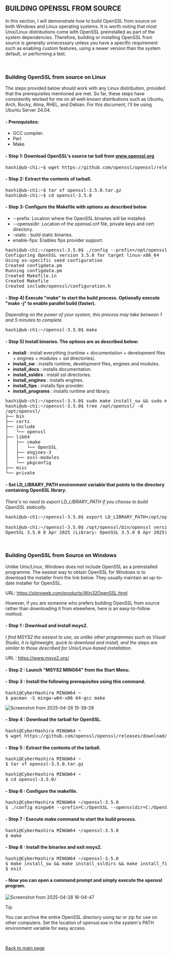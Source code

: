 ## BUILDING OPENSSL FROM SOURCE

In this section, I will demonstrate how to build OpenSSL from source on both Windows and Linux operating systems. It is worth noting that most Unix/Linux distributions come with OpenSSL preinstalled as part of the system dependencies. Therefore, building or installing OpenSSL from source is generally unnecessary unless you have a specific requirement such as enabling custom features, using a newer version than the system default, or performing a test.

<br>

### Building OpenSSL from source on Linux

The steps provided below should work with any Linux distribution, provided that the prerequisites mentioned are met. So far, these steps have consistently worked for me on all well-known distributions such as Ubuntu, Arch, Rocky, Alma, RHEL, and Debian. For this document, I'll be using Ubuntu Server 24.04.

#### - Prerequisites:
- GCC compiler.
- Perl
- Make

#### - Step 1: Download OpenSSL's source tar ball from www.openssl.org
<pre>
hashi@ub-ch1:~$ wget https://github.com/openssl/openssl/releases/download/openssl-3.5.0/openssl-3.5.0.tar.gz
</pre>

#### - Step 2: Extract the contents of tarball.
<pre>
hashi@ub-ch1:~$ tar xf openssl-3.5.0.tar.gz 
hashi@ub-ch1:~$ cd openssl-3.5.0
</pre>

#### - Step 3: Configure the Makefile with options as described below
- --prefix: Location where the OpenSSL binaries will be installed.
- --openssldir: Location of the openssl.cnf file, private keys and cert directory.
- -static : build static binaries.
- enable-fips: Enables fips provider support.

<pre>
hashi@ub-ch1:~/openssl-3.5.0$ ./config --prefix=/opt/openssl --openssldir=/opt/openssl enable-fips -static
Configuring OpenSSL version 3.5.0 for target linux-x86_64
Using os-specific seed configuration
Created configdata.pm
Running configdata.pm
Created Makefile.in
Created Makefile
Created include/openssl/configuration.h
</pre>

#### - Step 4) Execute "make" to start the build process. Optionally execute "make -j" to enable parallel build (faster).
*Depending on the power of your system, this process may take between 1 and 5 minutes to complete.*

<pre>
hashi@ub-ch1:~/openssl-3.5.0$ make
</pre>

#### - Step 5) Install binaries. The options are as described below:
- **install** : install everything (runtime + documentation + development files + engines + modules + ssl directories).
- **install_sw** : installs runtime, development files, engines and modules.
- **install_docs** : installs documentation.
- **install_ssldirs** : install ssl directories.
- **install_engines** : installs engines.
- **install_fips** : installs fips provider.
- **install_programs** : installs runtime and library.

<pre>
hashi@ub-ch1:~/openssl-3.5.0$ sudo make install_sw && sudo make install_fips && sudo make install_ssldirs
hashi@ub-ch1:~/openssl-3.5.0$ tree /opt/openssl/ -d
/opt/openssl/
├── bin
├── certs
├── include
│   └── openssl
├── lib64
│   ├── cmake
│   │   └── OpenSSL
│   ├── engines-3
│   ├── ossl-modules
│   └── pkgconfig
├── misc
└── private
</pre>

#### - Set LD_LIBRARY_PATH environment variable that points to the directory containing OpenSSL library.
*There's no need to export LD_LIBRARY_PATH if you choose to build OpenSSL statically.*

<pre>
hashi@ub-ch1:~/openssl-3.5.0$ export LD_LIBRARY_PATH=/opt/openssl/lib64/

hashi@ub-ch1:~/openssl-3.5.0$ /opt/openssl/bin/openssl version
OpenSSL 3.5.0 8 Apr 2025 (Library: OpenSSL 3.5.0 8 Apr 2025)
</pre>

<br>

### Building OpenSSL from Source on Windows

Unlike Unix/Linux, Windows does not include OpenSSL as a preinstalled programme. The easiest way to obtain OpenSSL for Windows is to download the installer from the link below. They usually maintain an up-to-date installer for OpenSSL.

URL: https://slproweb.com/products/Win32OpenSSL.html

However, if you are someone who prefers building OpenSSL from source rather than downloading it from elsewhere, here is an easy-to-follow method.

#### - Step 1 : Download and install msys2.
*I find MSYS2 the easiest to use, as unlike other programmes such as Visual Studio, it is lightweight, quick to download and install, and the steps are similar to those described for Unix/Linux-based installation.*

URL : https://www.msys2.org/

#### - Step 2 : Launch "MSYS2 MING64" from the Start Menu.

#### - Step 3 : Install the following prerequisites using this command.
<pre>
hashi@CyberHashira MINGW64 ~
$ pacman -S mingw-w64-x86_64-gcc make
</pre>

![Screenshot from 2025-04-28 15-39-29](https://github.com/user-attachments/assets/1aa26160-99e4-4aa8-994f-7f5524e81349)

#### - Step 4 : Download the tarball for OpenSSL.
<pre>
hashi@CyberHashira MINGW64 ~
$ wget https://github.com/openssl/openssl/releases/download/openssl-3.5.0/openssl-3.5.0.tar.gz
</pre>

#### - Step 5 : Extract the contents of the tarball.
<pre>
hashi@CyberHashira MINGW64 ~
$ tar xf openssl-3.5.0.tar.gz

hashi@CyberHashira MINGW64 ~
$ cd openssl-3.5.0/
</pre>

#### - Step 6 : Configure the makefile.
<pre>
hashi@CyberHashira MINGW64 ~/openssl-3.5.0
$ ./config mingw64 --prefix=C:/OpenSSL --openssldir=C:/OpenSSL enable-fips
</pre>

#### - Step 7 : Execute make command to start the build process.
<pre>
hashi@CyberHashira MINGW64 ~/openssl-3.5.0
$ make
</pre>

#### - Step 8 : Install the binaries and exit msys2.
<pre>
hashi@CyberHashira MINGW64 ~/openssl-3.5.0
$ make install_sw && make install_ssldirs && make install_fips
$ exit
</pre>

#### - Now you can open a command prompt and simply execute the openssl program.
![Screenshot from 2025-04-28 16-04-47](https://github.com/user-attachments/assets/8e7bbbfe-996b-4944-8465-8eb85bba3512)

> [!TIP]
> You can archive the entire OpenSSL directory using tar or zip for use on other computers.
> Set the location of openssl.exe in the system's PATH environment variable for easy access.

<br>

[Back to main page](README.md)
